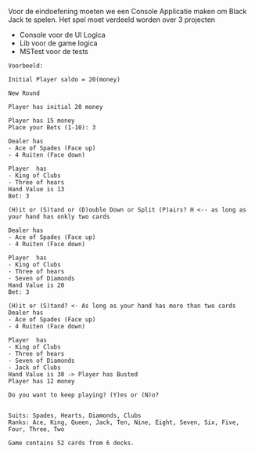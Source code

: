Voor de eindoefening moeten we een Console Applicatie maken om Black Jack te spelen.
Het spel moet verdeeld worden over 3 projecten

- Console voor de UI Logica
- Lib voor de game logica
- MSTest voor de tests

```
Voorbeeld:

Initial Player saldo = 20(money)

New Round

Player has initial 20 money

Player has 15 money
Place your Bets (1-10): 3

Dealer has 
- Ace of Spades (Face up) 
- 4 Ruiten (Face down)

Player  has
- King of Clubs
- Three of hears
Hand Value is 13
Bet: 3

(H)it or (S)tand or (D)ouble Down or Split (P)airs? H <-- as long as your hand has onkly two cards

Dealer has 
- Ace of Spades (Face up) 
- 4 Ruiten (Face down)

Player  has
- King of Clubs
- Three of hears
- Seven of Diamonds
Hand Value is 20
Bet: 3

(H)it or (S)tand? <- As long as your hand has more than two cards
Dealer has 
- Ace of Spades (Face up) 
- 4 Ruiten (Face down)

Player  has
- King of Clubs
- Three of hears
- Seven of Diamonds
- Jack of Clubs
Hand Value is 30 -> Player has Busted
Player has 12 money

Do you want to keep playing? (Y)es or (N)o?


Suits: Spades, Hearts, Diamonds, Clubs
Ranks: Ace, King, Queen, Jack, Ten, Nine, Eight, Seven, Six, Five, Four, Three, Two

Game contains 52 cards from 6 decks. 
```



